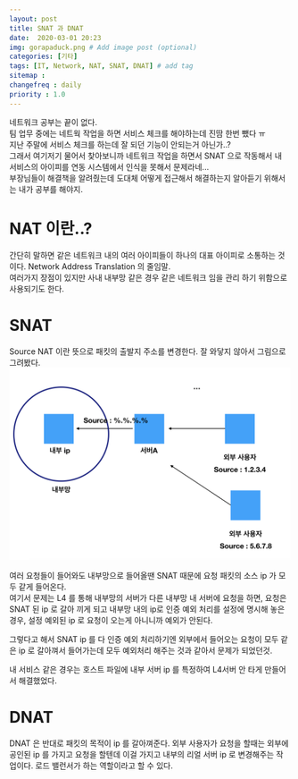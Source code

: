 ```yaml
---
layout: post
title: SNAT 과 DNAT
date:  2020-03-01 20:23
img: gorapaduck.png # Add image post (optional)
categories: [기타]
tags: [IT, Network, NAT, SNAT, DNAT] # add tag
sitemap :
changefreq : daily
priority : 1.0
---
```


네트워크 공부는 끝이 없다.  
팀 업무 중에는 네트웍 작업을 하면 서비스 체크를 해야하는데 진땀 한번 뺐다 ㅠ   
지난 주말에  서비스 체크를 하는데 잘 되던 기능이 안되는거 아닌가..?  
그래서 여기저기 물어서 찾아보니까 네트워크 작업을 하면서 SNAT 으로 작동해서  내 서비스의 아이피를 연동 시스템에서 인식을 못해서 문제라네...   
부장님들이 해결책을 알려줬는데 도대체 어떻게 접근해서 해결하는지 알아듣기 위해서는 내가 공부를 해야지.  

# NAT 이란..? 
간단히 말하면 같은 네트워크 내의 여러 아이피들이 하나의 대표 아이피로 소통하는 것이다. 
Network Address Translation 의 줄임말.  
여러가지 장점이 있지만 사내 내부망 같은 경우 같은 네트워크 임을 관리 하기 위함으로 사용되기도 한다.  

# SNAT
Source NAT 이란 뜻으로 패킷의 출발지 주소를 변경한다.  잘 와닿지 않아서 그림으로 그려봤다.  
![snat](/assets/img/2020-03-01-snatdnat/snat.png)

여러 요청들이 들어와도 내부망으로 들어올땐 SNAT 때문에 요청 패킷의 소스 ip 가 모두 같게 들어온다.  
여기서 문제는 L4 를 통해  내부망의 서버가 다른 내부망 내 서버에 요청을 하면, 요청은 SNAT 된 ip 로 갈아 끼게 되고 내부망 내의 ip로 인증 예외 처리를 설정에 명시해 놓은 경우, 설정 예외된 ip 로 요청이 오는게 아니니까 예외가 안된다.  

그렇다고 해서 SNAT ip 를 다 인증 예외 처리하기엔 외부에서 들어오는 요청이 모두 같은 ip 로 갈아껴서 들어가는데 모두 예외처리 해주는 것과 같아서 문제가 되었던것.  

내 서비스 같은 경우는 호스트 파일에 내부 서버 ip 를 특정하여 L4서버 안 타게 만들어서 해결했었다.  


# DNAT
DNAT 은 반대로 패킷의 목적이 ip 를 갈아껴준다. 
외부 사용자가 요청을 할때는 외부에 공인된 ip 를 가지고 요청을 할텐데 이걸 가지고 내부의 리얼 서버 ip 로 변경해주는 작업이다.  로드 밸런서가 하는 역할이라고 할 수 있다.  




